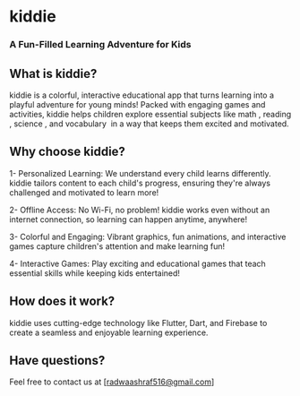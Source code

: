 # kiddie

### A Fun-Filled Learning Adventure for Kids


## What is kiddie?

kiddie is a colorful, interactive educational app that turns learning into a playful adventure for young minds! Packed with engaging games and activities, kiddie helps children explore essential subjects like math , reading , science , and vocabulary ️ in a way that keeps them excited and motivated.

## Why choose kiddie?

1- Personalized Learning: We understand every child learns differently. kiddie tailors content to each child's progress, ensuring they're always challenged and motivated to learn more!

2- Offline Access: No Wi-Fi, no problem! kiddie works even without an internet connection, so learning can happen anytime, anywhere!

3- Colorful and Engaging: Vibrant graphics, fun animations, and interactive games capture children's attention and make learning fun!

4- Interactive Games: Play exciting and educational games that teach essential skills while keeping kids entertained! ️

## How does it work?

kiddie uses cutting-edge technology like Flutter, Dart, and Firebase to create a seamless and enjoyable learning experience. ️


## Have questions?

Feel free to contact us at [radwaashraf516@gmail.com]
